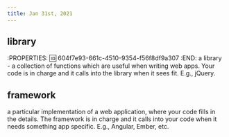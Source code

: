 ```yaml
---
title: Jan 31st, 2021
---
```


## library
:PROPERTIES:
:id: 604f7e93-661c-4510-9354-f56f8df9a307
:END:
a library - a collection of functions which are useful when
writing web apps. Your code is in charge and it calls into the
library when it sees fit. E.g., jQuery.
## framework
a particular implementation of a web application,
where your code fills in the details. The framework is in charge
and it calls into your code when it needs something app specific.
E.g., Angular, Ember, etc.
##
